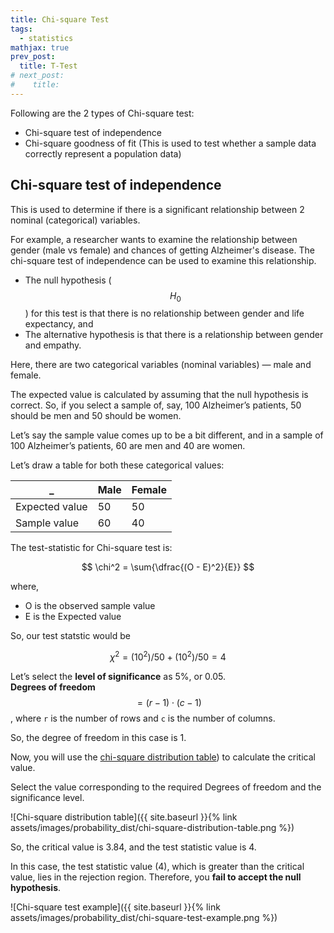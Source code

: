 ```yaml
---
title: Chi-square Test
tags:
  - statistics
mathjax: true
prev_post: 
  title: T-Test
# next_post: 
#    title: 
---
```


Following are the 2 types of Chi-square test:

+ Chi-square test of independence
+ Chi-square goodness of fit (This is used to test whether a sample data correctly represent a population data)

## Chi-square test of independence

This is used to determine if there is a significant relationship between 2 nominal (categorical) variables.
<!--more-->

For example, a researcher wants to examine the relationship between gender (male vs female) and chances of getting Alzheimer's disease. The chi-square test of independence can be used to examine this relationship.

+ The null hypothesis ($$ H_0 $$) for this test is that there is no relationship between gender and life expectancy, and
+ The alternative hypothesis is that there is a relationship between gender and empathy.

Here, there are two categorical variables (nominal variables) — male and female.

The expected value is calculated by assuming that the null hypothesis is correct. So, if you select a sample of, say, 100 Alzheimer’s patients, 50 should be men and 50 should be women.

Let’s say the sample value comes up to be a bit different, and in a sample of 100 Alzheimer’s patients, 60 are men and 40 are women.

Let’s draw a table for both these categorical values:

_ | Male | Female
--- | --- | ---
Expected value | 50 | 50
Sample value | 60 | 40

The test-statistic for Chi-square test is:

$$ \chi^2 = \sum{\dfrac{(O - E)^2}{E}} $$

where,

+ O is the observed sample value
+ E is the Expected value

So, our test statstic would be

$$ \chi^2 = (10^2)/50 + (10^2)/50 = 4 $$

Let’s select the **level of significance** as 5%, or 0.05.  
**Degrees of freedom** $$ = (r-1) \cdot (c-1) $$, where `r` is the number of rows and `c` is the number of columns.

So, the degree of freedom in this case is 1.

Now, you will use the [chi-square distribution table](https://people.smp.uq.edu.au/YoniNazarathy/stat_models_B_course_spring_07/distributions/chisqtab.pdf)) to calculate the critical value.

Select the value corresponding to the required Degrees of freedom and the significance level.

![Chi-square distribution table]({{ site.baseurl }}{% link assets/images/probability_dist/chi-square-distribution-table.png %})

So, the critical value is 3.84, and the test statistic value is 4.

In this case, the test statistic value (4), which is greater than the critical value, lies in the rejection region. Therefore, you **fail to accept the null hypothesis**.

![Chi-square test example]({{ site.baseurl }}{% link assets/images/probability_dist/chi-square-test-example.png %})

